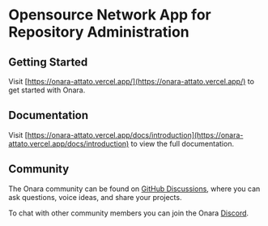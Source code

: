 # Opensource Network App for Repository Administration

## Getting Started

Visit [https://onara-attato.vercel.app/](https://onara-attato.vercel.app/) to get started with Onara.

## Documentation

Visit [https://onara-attato.vercel.app/docs/introduction](https://onara-attato.vercel.app/docs/introduction) to view the full documentation.

## Community

The Onara community can be found on [GitHub Discussions](https://github.com/Attato/Onara/discussions), where you can ask questions, voice ideas, and share your projects.

To chat with other community members you can join the Onara [Discord](https://discord.com/invite/h272qD6kBR).

